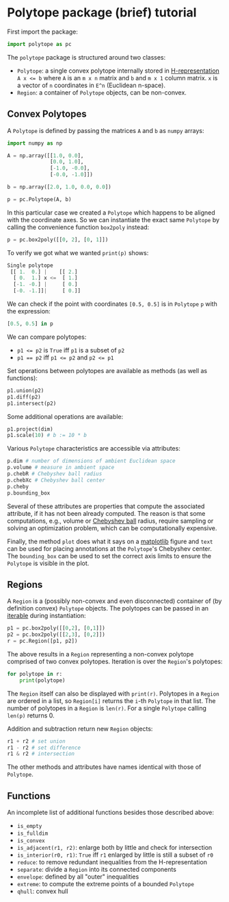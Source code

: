 # Polytope package (brief) tutorial

First import the package:

```python
import polytope as pc
```

The `polytope` package is structured around two classes:

  - `Polytope`: a single convex polytope internally stored in
    [H-representation](
        https://en.wikipedia.org/wiki/Convex_polytope#Intersection_of_half-spaces)
    `A x <= b` where `A` is an `m x n` matrix and `b` and `m x 1` column matrix.
    `x` is a vector of `n` coordinates in `E^n` (Euclidean n-space).
  - `Region`: a container of `Polytope` objects, can be non-convex.

## Convex Polytopes

A `Polytope` is defined by passing the matrices `A` and `b` as `numpy` arrays:

```python
import numpy as np

A = np.array([[1.0, 0.0],
              [0.0, 1.0],
              [-1.0, -0.0],
              [-0.0, -1.0]])

b = np.array([2.0, 1.0, 0.0, 0.0])

p = pc.Polytope(A, b)
```

In this particular case we created a `Polytope` which happens to be aligned with
the coordinate axes.  So we can instantiate the exact same `Polytope` by calling
the convenience function `box2poly` instead:

```python
p = pc.box2poly([[0, 2], [0, 1]])
```

To verify we got what we wanted `print(p)` shows:

```python
Single polytope
 [[ 1.  0.] |    [[ 2.]
  [ 0.  1.] x <=  [ 1.]
  [-1. -0.] |     [ 0.]
  [-0. -1.]]|     [ 0.]]
```

We can check if the point with coordinates `[0.5, 0.5]` is in `Polytope` `p`
with the expression:

```python
[0.5, 0.5] in p
```

We can compare polytopes:

  - `p1 <= p2` is `True` iff `p1` is a subset of `p2`
  - `p1 == p2` iff `p1 <= p2` and `p2 <= p1`

Set operations between polytopes are available as methods (as well as
functions):

```python
p1.union(p2)
p1.diff(p2)
p1.intersect(p2)
```

Some additional operations are available:

```python
p1.project(dim)
p1.scale(10) # b := 10 * b
```

Various `Polytope` characteristics are accessible via attributes:

```python
p.dim # number of dimensions of ambient Euclidean space
p.volume # measure in ambient space
p.chebR # Chebyshev ball radius
p.chebXc # Chebyshev ball center
p.cheby
p.bounding_box
```

Several of these attributes are properties that compute the associated
attribute, if it has not been already computed.  The reason is that some
computations, e.g., volume or [Chebyshev ball](
    https://en.wikipedia.org/wiki/Chebyshev_center) radius, require sampling
or solving an optimization problem, which can be computationally expensive.

Finally, the method `plot` does what it says on a
[matplotlib](https://matplotlib.org) figure and `text` can be used for placing
annotations at the `Polytope`'s Chebyshev center.  The `bounding_box` can be
used to set the correct axis limits to ensure the `Polytope` is visible in the
plot.

## Regions

A `Region` is a (possibly non-convex and even disconnected) container of (by
definition convex) `Polytope` objects.  The polytopes can be passed in an
[iterable](https://docs.python.org/3/glossary.html#term-iterable) during
instantiation:

```python
p1 = pc.box2poly([[0,2], [0,1]])
p2 = pc.box2poly([[2,3], [0,2]])
r = pc.Region([p1, p2])
```

The above results in a `Region` representing a non-convex polytope comprised of
two convex polytopes.  Iteration is over the `Region`'s polytopes:

```python
for polytope in r:
    print(polytope)
```

The `Region` itself can also be displayed with `print(r)`.  Polytopes in a
`Region` are ordered in a list, so `Region[i]` returns the `i`-th `Polytope` in
that list.  The number of polytopes in a `Region` is `len(r)`.  For a single
`Polytope` calling `len(p)` returns 0.

Addition and subtraction return new `Region` objects:

```python
r1 + r2 # set union
r1 - r2 # set difference
r1 & r2 # intersection
```

The other methods and attributes have names identical with those of `Polytope`.

## Functions

An incomplete list of additional functions besides those described above:

- `is_empty`
- `is_fulldim`
- `is_convex`
- `is_adjacent(r1, r2)`: enlarge both by little and check for intersection
- `is_interior(r0, r1)`: `True` iff `r1` enlarged by little is still a subset of
                         `r0`
- `reduce`: to remove redundant inequalities from the H-representation
- `separate`: divide a `Region` into its connected components
- `envelope`: defined by all "outer" inequalities
- `extreme`: to compute the extreme points of a bounded `Polytope`
- `qhull`: convex hull
